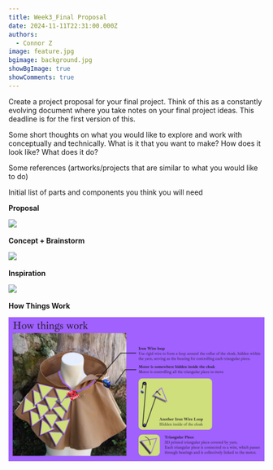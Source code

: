 ```yaml
---
title: Week3_Final Proposal
date: 2024-11-11T22:31:00.000Z
authors:
  - Connor Z
image: feature.jpg
bgimage: background.jpg
showBgImage: true
showComments: true
---
```

Create a project proposal for your final project. Think of this as a constantly evolving document where you take notes on your final project ideas. This deadline is for the first version of this.

Some short thoughts on what you would like to explore and work with conceptually and technically. What is it that you want to make? How does it look like? What does it do?

Some references (artworks/projects that are similar to what you would like to do)

Initial list of parts and components you think you will need



**Proposal**

![](proposal.png)



**Concept + Brainstorm**

![](concept-brainstorm.png)



**Inspiration**

![](inspiration.png)



**How Things Work**

![](how-things-work.png)
